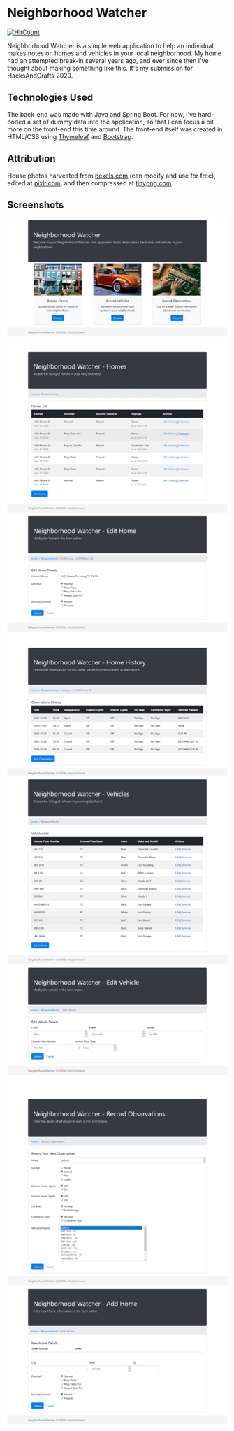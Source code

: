# Neighborhood Watcher

[![HitCount](http://hits.dwyl.com/SharkDemon/watcher.svg)](http://hits.dwyl.com/SharkDemon/watcher)

Neighborhood Watcher is a simple web application to help an individual makes notes on homes and vehicles in your local neighborhood.  My home had an attempted break-in several years ago, and ever since then I've thought about making something like this.  It's my submission for HacksAndCrafts 2020.

## Technologies Used

The back-end was made with Java and Spring Boot.  For now, I've hard-coded a set of dummy data into the application, so that I can focus a bit more on the front-end this time around.  The front-end itself was created in HTML/CSS using [Thymeleaf](https://www.thymeleaf.org/) and [Bootstrap](https://getbootstrap.com/).

## Attribution

House photos harvested from [pexels.com](https://www.pexels.com) (can modify and use for free), edited at [pixlr.com](https://pixlr.com/x/), and then compressed at [tinypng.com](https://tinypng.com/).

## Screenshots

![Index page](images/watcher-1.png)
![List homes page](images/watcher-2.png)
![Edit home page](images/watcher-3.png)
![Home history page](images/watcher-4.png)
![List vehicles page](images/watcher-5.png)
![Edit vehicle page](images/watcher-6.png)
![Record observation page](images/watcher-7.png)
![Add home page](images/watcher-8.png)
